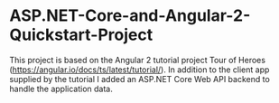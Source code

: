 # ASP.NET-Core-and-Angular-2-Quickstart-Project
This project is based on the Angular 2 tutorial project Tour of Heroes (https://angular.io/docs/ts/latest/tutorial/). In addition to the client app supplied by the tutorial I added an ASP.NET Core Web API backend to handle the application data. 
